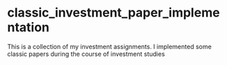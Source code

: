 # classic_investment_paper_implementation
This is a collection of my investment assignments. I implemented some classic papers during the course of investment studies
